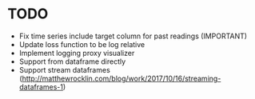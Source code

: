 # TODO

- Fix time series include target column for past readings (IMPORTANT)
- Update loss function to be log relative
- Implement logging proxy visualizer
- Support from dataframe directly
- Support stream dataframes (http://matthewrocklin.com/blog/work/2017/10/16/streaming-dataframes-1)
